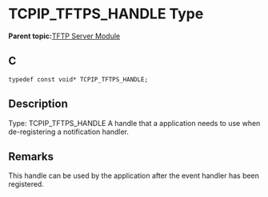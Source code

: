 # TCPIP\_TFTPS\_HANDLE Type

**Parent topic:**[TFTP Server Module](GUID-D76DC993-4CD3-4C65-92DB-14DEAB57BB27.md)

## C

```
typedef const void* TCPIP_TFTPS_HANDLE; 
```

## Description

Type: TCPIP\_TFTPS\_HANDLE A handle that a application needs to use when de-registering a notification handler.

## Remarks

This handle can be used by the application after the event handler has been registered.

